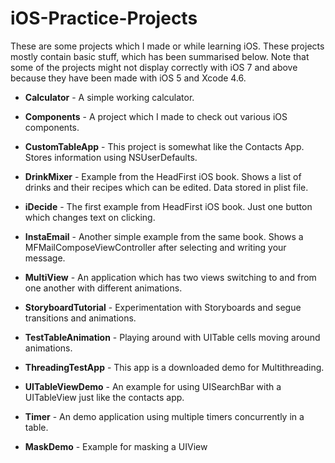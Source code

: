 iOS-Practice-Projects
=====

These are some projects which I made or while learning iOS. These projects mostly contain basic stuff, which has been summarised below. Note that some of the projects might not display correctly with iOS 7 and above because they have been made with iOS 5 and Xcode 4.6.

* __Calculator__ - A simple working calculator.

* __Components__ - A project which I made to check out various iOS components.

* __CustomTableApp__ - This project is somewhat like the Contacts App. Stores information using NSUserDefaults.

* __DrinkMixer__ - Example from the HeadFirst iOS book. Shows a list of drinks and their recipes which can be edited. Data stored in plist file.

* __iDecide__ - The first example from HeadFirst iOS book. Just one button which changes text on clicking.

* __InstaEmail__ - Another simple example from the same book. Shows a MFMailComposeViewController after selecting and writing your message.

* __MultiView__ - An application which has two views switching to and from one another with different animations.

* __StoryboardTutorial__ - Experimentation with Storyboards and segue transitions and animations.

* __TestTableAnimation__ - Playing around with UITable cells moving around animations.

* __ThreadingTestApp__ - This app is a downloaded demo for Multithreading.

* __UITableViewDemo__ - An example for using UISearchBar with a UITableView just like the contacts app.

* __Timer__ - An demo application using multiple timers concurrently in a table.

* __MaskDemo__ - Example for masking a UIView
